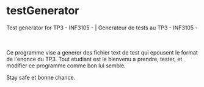 # testGenerator
Test generator for TP3 - INF3105 - | Generateur de tests au TP3 - INF3105 -

<br/>
<br/>
Ce programme vise a generer des fichier text de test qui epousent le format
de l'enonce du TP3.
Tout etudiant est le bienvenu a prendre, tester, et modifier ce programme
comme bon lui semble.

Stay safe et bonne chance.
